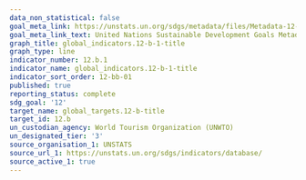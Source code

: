 ```yaml
---
data_non_statistical: false
goal_meta_link: https://unstats.un.org/sdgs/metadata/files/Metadata-12-0b-01.pdf
goal_meta_link_text: United Nations Sustainable Development Goals Metadata (pdf 782kB)
graph_title: global_indicators.12-b-1-title
graph_type: line
indicator_number: 12.b.1
indicator_name: global_indicators.12-b-1-title
indicator_sort_order: 12-bb-01
published: true
reporting_status: complete
sdg_goal: '12'
target_name: global_targets.12-b-title
target_id: 12.b
un_custodian_agency: World Tourism Organization (UNWTO)
un_designated_tier: '3'
source_organisation_1: UNSTATS
source_url_1: https://unstats.un.org/sdgs/indicators/database/
source_active_1: true
---
```

